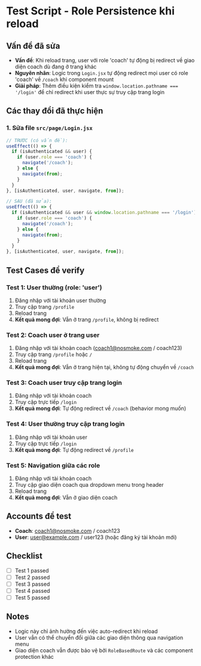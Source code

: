 # Test Script - Role Persistence khi reload

## Vấn đề đã sửa
- **Vấn đề**: Khi reload trang, user với role 'coach' tự động bị redirect về giao diện coach dù đang ở trang khác
- **Nguyên nhân**: Logic trong `Login.jsx` tự động redirect mọi user có role 'coach' về `/coach` khi component mount
- **Giải pháp**: Thêm điều kiện kiểm tra `window.location.pathname === '/login'` để chỉ redirect khi user thực sự truy cập trang login

## Các thay đổi đã thực hiện

### 1. Sửa file `src/page/Login.jsx`
```jsx
// TRƯỚC (có vấn đề):
useEffect(() => {
  if (isAuthenticated && user) {
    if (user.role === 'coach') {
      navigate('/coach');
    } else {
      navigate(from);
    }
  }
}, [isAuthenticated, user, navigate, from]);

// SAU (đã sửa):
useEffect(() => {
  if (isAuthenticated && user && window.location.pathname === '/login') {
    if (user.role === 'coach') {
      navigate('/coach');
    } else {
      navigate(from);
    }
  }
}, [isAuthenticated, user, navigate, from]);
```

## Test Cases để verify

### Test 1: User thường (role: 'user')
1. Đăng nhập với tài khoản user thường
2. Truy cập trang `/profile`
3. Reload trang
4. **Kết quả mong đợi**: Vẫn ở trang `/profile`, không bị redirect

### Test 2: Coach user ở trang user
1. Đăng nhập với tài khoản coach (coach1@nosmoke.com / coach123)
2. Truy cập trang `/profile` hoặc `/`
3. Reload trang
4. **Kết quả mong đợi**: Vẫn ở trang hiện tại, không tự động chuyển về `/coach`

### Test 3: Coach user truy cập trang login
1. Đăng nhập với tài khoản coach
2. Truy cập trực tiếp `/login`
3. **Kết quả mong đợi**: Tự động redirect về `/coach` (behavior mong muốn)

### Test 4: User thường truy cập trang login
1. Đăng nhập với tài khoản user
2. Truy cập trực tiếp `/login`
3. **Kết quả mong đợi**: Tự động redirect về `/profile`

### Test 5: Navigation giữa các role
1. Đăng nhập với tài khoản coach
2. Truy cập giao diện coach qua dropdown menu trong header
3. Reload trang
4. **Kết quả mong đợi**: Vẫn ở giao diện coach

## Accounts để test
- **Coach**: coach1@nosmoke.com / coach123
- **User**: user@example.com / user123 (hoặc đăng ký tài khoản mới)

## Checklist
- [ ] Test 1 passed
- [ ] Test 2 passed  
- [ ] Test 3 passed
- [ ] Test 4 passed
- [ ] Test 5 passed

## Notes
- Logic này chỉ ảnh hưởng đến việc auto-redirect khi reload
- User vẫn có thể chuyển đổi giữa các giao diện thông qua navigation menu
- Giao diện coach vẫn được bảo vệ bởi `RoleBasedRoute` và các component protection khác
